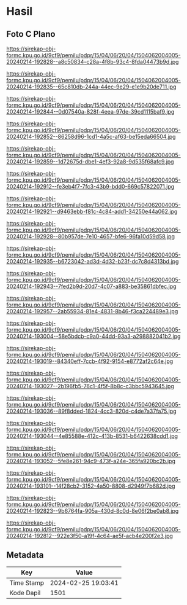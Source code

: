 # Hasil

## Foto C Plano

https://sirekap-obj-formc.kpu.go.id/9cf9/pemilu/pdpr/15/04/06/20/04/1504062004005-20240214-192828--a8c50834-c28a-4f8b-93c4-8fda04473b9d.jpg

https://sirekap-obj-formc.kpu.go.id/9cf9/pemilu/pdpr/15/04/06/20/04/1504062004005-20240214-192835--65c810db-244a-44ec-9e29-e1e9b20de711.jpg

https://sirekap-obj-formc.kpu.go.id/9cf9/pemilu/pdpr/15/04/06/20/04/1504062004005-20240214-192844--0d07540a-828f-4eea-97de-39cd1115baf9.jpg

https://sirekap-obj-formc.kpu.go.id/9cf9/pemilu/pdpr/15/04/06/20/04/1504062004005-20240214-192852--86258d96-1cd1-4a5c-af63-be15eda66504.jpg

https://sirekap-obj-formc.kpu.go.id/9cf9/pemilu/pdpr/15/04/06/20/04/1504062004005-20240214-192859--1d72675d-dbe1-4ef3-92a8-9d535f68afc9.jpg

https://sirekap-obj-formc.kpu.go.id/9cf9/pemilu/pdpr/15/04/06/20/04/1504062004005-20240214-192912--fe3eb4f7-7fc3-43b9-bdd0-669c57822071.jpg

https://sirekap-obj-formc.kpu.go.id/9cf9/pemilu/pdpr/15/04/06/20/04/1504062004005-20240214-192921--d9463ebb-f81c-4c84-add1-34250e44a062.jpg

https://sirekap-obj-formc.kpu.go.id/9cf9/pemilu/pdpr/15/04/06/20/04/1504062004005-20240214-192928--80b957de-7e10-4657-bfe6-96fa10d59d58.jpg

https://sirekap-obj-formc.kpu.go.id/9cf9/pemilu/pdpr/15/04/06/20/04/1504062004005-20240214-192935--b6723042-ad3d-4d32-b23f-dc7c8d4313bd.jpg

https://sirekap-obj-formc.kpu.go.id/9cf9/pemilu/pdpr/15/04/06/20/04/1504062004005-20240214-192943--7fed2b9d-20d7-4c07-a883-be35861dbfec.jpg

https://sirekap-obj-formc.kpu.go.id/9cf9/pemilu/pdpr/15/04/06/20/04/1504062004005-20240214-192957--2ab55934-81e4-4831-8b46-f3ca224489e3.jpg

https://sirekap-obj-formc.kpu.go.id/9cf9/pemilu/pdpr/15/04/06/20/04/1504062004005-20240214-193004--58e5bdcb-c9a0-44dd-93a3-a298882041b2.jpg

https://sirekap-obj-formc.kpu.go.id/9cf9/pemilu/pdpr/15/04/06/20/04/1504062004005-20240214-193019--84340eff-7ccb-4f92-9154-e8772af2c64e.jpg

https://sirekap-obj-formc.kpu.go.id/9cf9/pemilu/pdpr/15/04/06/20/04/1504062004005-20240214-193027--2b196fb5-76c1-4f5f-8b8c-c3bbc5943645.jpg

https://sirekap-obj-formc.kpu.go.id/9cf9/pemilu/pdpr/15/04/06/20/04/1504062004005-20240214-193036--89f8dded-1824-4cc3-820d-c4de7a37fa75.jpg

https://sirekap-obj-formc.kpu.go.id/9cf9/pemilu/pdpr/15/04/06/20/04/1504062004005-20240214-193044--4e85588e-412c-413b-8531-b6422638cdd1.jpg

https://sirekap-obj-formc.kpu.go.id/9cf9/pemilu/pdpr/15/04/06/20/04/1504062004005-20240214-193052--5fe8e261-94c9-473f-a24e-365fa920bc2b.jpg

https://sirekap-obj-formc.kpu.go.id/9cf9/pemilu/pdpr/15/04/06/20/04/1504062004005-20240214-193101--14f28cb2-3152-4a50-8808-d2949f7b682d.jpg

https://sirekap-obj-formc.kpu.go.id/9cf9/pemilu/pdpr/15/04/06/20/04/1504062004005-20240214-192823--9b6764fa-905a-430d-8c0d-8e06f2be0ab8.jpg

https://sirekap-obj-formc.kpu.go.id/9cf9/pemilu/pdpr/15/04/06/20/04/1504062004005-20240214-192812--922e3f50-a19f-4c64-ae5f-acb4e200f2e3.jpg


## Metadata

| Key        | Value               |
| ---------- | ------------------- |
| Time Stamp | 2024-02-25 19:03:41 |
| Kode Dapil | 1501                |



